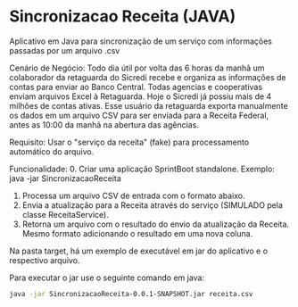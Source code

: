 # Sincronizacao Receita (JAVA)
Aplicativo em Java para sincronização de um serviço com informações passadas por um arquivo .csv

Cenário de Negócio:
Todo dia útil por volta das 6 horas da manhã um colaborador da retaguarda do Sicredi recebe e organiza as informações de contas para enviar ao Banco Central. Todas agencias e cooperativas enviam arquivos Excel à Retaguarda. Hoje o Sicredi já possiu mais de 4 milhões de contas ativas.
Esse usuário da retaguarda exporta manualmente os dados em um arquivo CSV para ser enviada para a Receita Federal, antes as 10:00 da manhã na abertura das agências.

Requisito:
Usar o "serviço da receita" (fake) para processamento automático do arquivo.

Funcionalidade:
0. Criar uma aplicação SprintBoot standalone. Exemplo: java -jar SincronizacaoReceita <input-file>
1. Processa um arquivo CSV de entrada com o formato abaixo.
2. Envia a atualização para a Receita através do serviço (SIMULADO pela classe ReceitaService).
3. Retorna um arquivo com o resultado do envio da atualização da Receita. Mesmo formato adicionando o resultado em uma nova coluna.



Na pasta target, há um exemplo de executável em jar do aplicativo e o respectivo arquivo.

Para executar o jar use o seguinte comando em java: 

```bash
java -jar SincronizacaoReceita-0.0.1-SNAPSHOT.jar receita.csv 
```